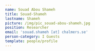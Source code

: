 ```yaml
---
name: Souad Abou Shameh
title: Souad-Shameh
lastname: Shameh
picture: /img/pic_souad-abou-shameh.jpg
position: Researcher
email: 'souad.shameh [at] chalmers.se'
person-category: I Guests
template: people/profile
---
```


